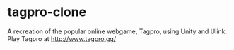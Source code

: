 # tagpro-clone
A recreation of the popular online webgame, Tagpro, using Unity and Ulink. Play Tagpro at http://www.tagpro.gg/


